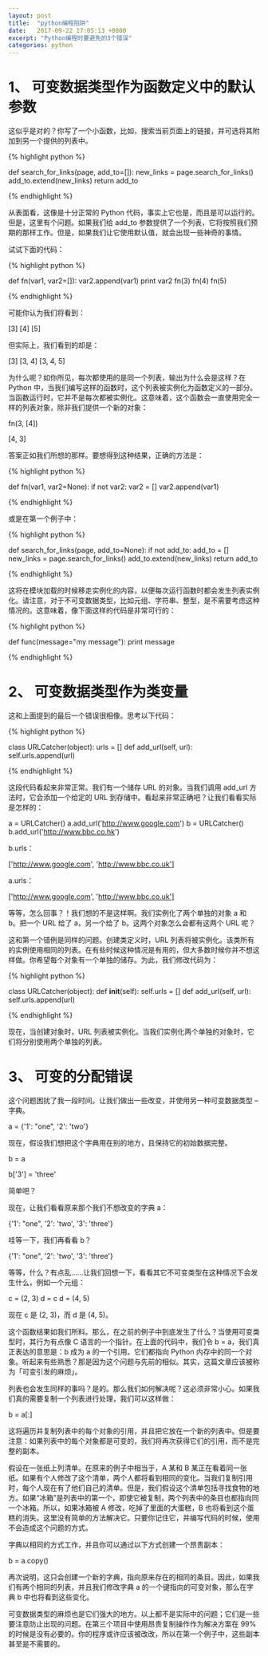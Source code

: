 ```yaml
---
layout: post
title:  "python编程陷阱"
date:   2017-09-22 17:05:13 +0800
excerpt: "Python编程时要避免的3个错误"
categories: python 
---
```


# 1、 可变数据类型作为函数定义中的默认参数

这似乎是对的？你写了一个小函数，比如，搜索当前页面上的链接，并可选将其附加到另一个提供的列表中。

{% highlight python %}

def search_for_links(page, add_to=[]):
    new_links = page.search_for_links()
    add_to.extend(new_links)
    return add_to

{% endhighlight %}

从表面看，这像是十分正常的 Python 代码，事实上它也是，而且是可以运行的。但是，这里有个问题。如果我们给 add_to 参数提供了一个列表，它将按照我们预期的那样工作。但是，如果我们让它使用默认值，就会出现一些神奇的事情。

试试下面的代码：

{% highlight python %}

def fn(var1, var2=[]):
    var2.append(var1)
    print var2
fn(3)
fn(4)
fn(5)

{% endhighlight %}

可能你认为我们将看到：

[3]
[4]
[5]

但实际上，我们看到的却是：

[3]
[3, 4]
[3, 4, 5]

为什么呢？如你所见，每次都使用的是同一个列表，输出为什么会是这样？在 Python 中，当我们编写这样的函数时，这个列表被实例化为函数定义的一部分。当函数运行时，它并不是每次都被实例化。这意味着，这个函数会一直使用完全一样的列表对象，除非我们提供一个新的对象：

fn(3, [4])

[4, 3]

答案正如我们所想的那样。要想得到这种结果，正确的方法是：

{% highlight python %}

def fn(var1, var2=None):
    if not var2:
        var2 = []
    var2.append(var1)

{% endhighlight %}

或是在第一个例子中：

{% highlight python %}

def search_for_links(page, add_to=None):
    if not add_to:
        add_to = []
    new_links = page.search_for_links()
    add_to.extend(new_links)
    return add_to

{% endhighlight %}

这将在模块加载的时候移走实例化的内容，以便每次运行函数时都会发生列表实例化。请注意，对于不可变数据类型，比如元组、字符串、整型，是不需要考虑这种情况的。这意味着，像下面这样的代码是非常可行的：

{% highlight python %}

def func(message="my message"):
    print message

{% endhighlight %}

# 2、 可变数据类型作为类变量

这和上面提到的最后一个错误很相像。思考以下代码：

{% highlight python %}

class URLCatcher(object):
    urls = []
    def add_url(self, url):
        self.urls.append(url)

{% endhighlight %}

这段代码看起来非常正常。我们有一个储存 URL 的对象。当我们调用 add_url 方法时，它会添加一个给定的 URL 到存储中。看起来非常正确吧？让我们看看实际是怎样的：

a = URLCatcher()
a.add_url('http://www.google.com')
b = URLCatcher()
b.add_url('http://www.bbc.co.hk')

b.urls：

['http://www.google.com', 'http://www.bbc.co.uk']

a.urls：

['http://www.google.com', 'http://www.bbc.co.uk']

等等，怎么回事？！我们想的不是这样啊。我们实例化了两个单独的对象 a 和 b。把一个 URL 给了 a，另一个给了 b。这两个对象怎么会都有这两个 URL 呢？

这和第一个错例是同样的问题。创建类定义时，URL 列表将被实例化。该类所有的实例使用相同的列表。在有些时候这种情况是有用的，但大多数时候你并不想这样做。你希望每个对象有一个单独的储存。为此，我们修改代码为：

{% highlight python %}

class URLCatcher(object):
    def __init__(self):
        self.urls = []
    def add_url(self, url):
        self.urls.append(url)

{% endhighlight %}

现在，当创建对象时，URL 列表被实例化。当我们实例化两个单独的对象时，它们将分别使用两个单独的列表。

# 3、 可变的分配错误

这个问题困扰了我一段时间。让我们做出一些改变，并使用另一种可变数据类型 – 字典。

a = {'1': "one", '2': 'two'}

现在，假设我们想把这个字典用在别的地方，且保持它的初始数据完整。

b = a

b['3'] = 'three'

简单吧？

现在，让我们看看原来那个我们不想改变的字典 a：

{'1': "one", '2': 'two', '3': 'three'}

哇等一下，我们再看看 b？

{'1': "one", '2': 'two', '3': 'three'}

等等，什么？有点乱……让我们回想一下，看看其它不可变类型在这种情况下会发生什么，例如一个元组：

c = (2, 3)
d = c
d = (4, 5)

现在 c 是 (2, 3)，而 d 是 (4, 5)。

这个函数结果如我们所料。那么，在之前的例子中到底发生了什么？当使用可变类型时，其行为有点像 C 语言的一个指针。在上面的代码中，我们令 b = a，我们真正表达的意思是：b 成为 a 的一个引用。它们都指向 Python 内存中的同一个对象。听起来有些熟悉？那是因为这个问题与先前的相似。其实，这篇文章应该被称为「可变引发的麻烦」。

列表也会发生同样的事吗？是的。那么我们如何解决呢？这必须非常小心。如果我们真的需要复制一个列表进行处理，我们可以这样做：

b = a[:]

这将遍历并复制列表中的每个对象的引用，并且把它放在一个新的列表中。但是要注意：如果列表中的每个对象都是可变的，我们将再次获得它们的引用，而不是完整的副本。

假设在一张纸上列清单。在原来的例子中相当于，A 某和 B 某正在看着同一张纸。如果有个人修改了这个清单，两个人都将看到相同的变化。当我们复制引用时，每个人现在有了他们自己的清单。但是，我们假设这个清单包括寻找食物的地方。如果“冰箱”是列表中的第一个，即使它被复制，两个列表中的条目也都指向同一个冰箱。所以，如果冰箱被 A 修改，吃掉了里面的大蛋糕，B 也将看到这个蛋糕的消失。这里没有简单的方法解决它。只要你记住它，并编写代码的时候，使用不会造成这个问题的方式。

字典以相同的方式工作，并且你可以通过以下方式创建一个昂贵副本：

b = a.copy()

再次说明，这只会创建一个新的字典，指向原来存在的相同的条目。因此，如果我们有两个相同的列表，并且我们修改字典 a 的一个键指向的可变对象，那么在字典 b 中也将看到这些变化。

可变数据类型的麻烦也是它们强大的地方。以上都不是实际中的问题；它们是一些要注意防止出现的问题。在第三个项目中使用昂贵复制操作作为解决方案在 99% 的时候是没有必要的。你的程序或许应该被改改，所以在第一个例子中，这些副本甚至是不需要的。